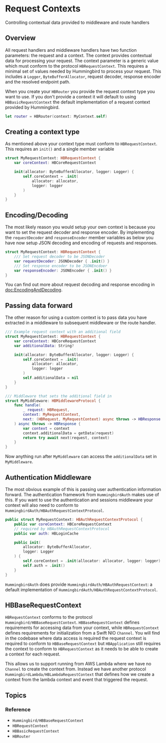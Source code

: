 # Request Contexts

Controlling contextual data provided to middleware and route handlers

## Overview

All request handlers and middleware handlers have two function parameters: the request and a context. The context provides contextual data for processing your request. The context parameter is a generic value which must conform to the protocol ``HBRequestContext``. This requires a minimal set of values needed by Hummingbird to process your request. This includes a `Logger`, `ByteBufferAllocator`, request decoder, response encoder and the resolved endpoint path.

When you create your ``HBRouter`` you provide the request context type you want to use. If you don't provide a context it will default to using ``HBBasicRequestContext`` the default implementation of a request context provided by Hummingbird.

```swift
let router = HBRouter(context: MyContext.self)
```

## Creating a context type

As mentioned above your context type must conform to ``HBRequestContext``. This requires an `init()` and a single member variable

```swift
struct MyRequestContext: HBRequestContext {
    var coreContext: HBCoreRequestContext

    init(allocator: ByteBufferAllocator, logger: Logger) {
        self.coreContext = .init(
            allocator: allocator,
            logger: logger
        )
    }
}
```

## Encoding/Decoding

The most likely reason you would setup your own context is because you want to set the request decoder and response encoder. By implementing the `requestDecoder` and `responseEncoder` member variables as below you have now setup JSON decoding and encoding of requests and responses.

```swift
struct MyRequestContext: HBRequestContext {
    /// Set request decoder to be JSONDecoder
    var requestDecoder: JSONDecoder { .init() }
    /// Set response encoder to be JSONEncdoer
    var responseEncoder: JSONEncoder { .init() }
}
```

You can find out more about request decoding and response encoding in <doc:EncodingAndDecoding>.

## Passing data forward

The other reason for using a custom context is to pass data you have extracted in a middleware to subsequent middleware or the route handler. 

```swift
/// Example request context with an additional field
struct MyRequestContext: HBRequestContext {
    var coreContext: HBCoreRequestContext
    var additionalData: String?

    init(allocator: ByteBufferAllocator, logger: Logger) {
        self.coreContext = .init(
            allocator: allocator,
            logger: logger
        )
        self.additionalData = nil
    }
}

/// Middleware that sets the additional field in 
struct MyMiddleware: HBMiddlewareProtocol {
    func handle(
        _ request: HBRequest, 
        context: MyRequestContext, 
        next: (HBRequest, MyRequestContext) async throws -> HBResponse
    ) async throws -> HBResponse {
        var context = context
        context.additionalData = getData(request)
        return try await next(request, context)
    }
}
```

Now anything run after `MyMiddleware` can access the `additionalData` set in `MyMiddleware`. 

## Authentication Middleware

The most obvious example of this is passing user authentication information forward. The authentication framework from ``HummingbirdAuth`` makes use of this. If you want to use the authentication and sessions middleware your context will also need to conform to ``HummingbirdAuth/HBAuthRequestContextProtocol``. 

```swift
public struct MyRequestContext: HBAuthRequestContextProtocol {
    public var coreContext: HBCoreRequestContext
    // required by HBAuthRequestContextProtocol
    public var auth: HBLoginCache

    public init(
        allocator: ByteBufferAllocator,
        logger: Logger
    ) {
        self.coreContext = .init(allocator: allocator, logger: logger)
        self.auth = .init()
    }
}
```

``HummingbirdAuth`` does provide ``HummingbirdAuth/HBAuthRequestContext``: a default implementation of ``HummingbirdAuth/HBAuthRequestContextProtocol``.

## HBBaseRequestContext

`HBRequestContext` conforms to the protocol ``Hummingbird/HBBaseRequestContext``. `HBBaseRequestContext` defines requirements for accessing data from your context, while `HBRequestContext` defines requirements for initialization from a Swift NIO `Channel`. You will find in the codebase where data access is required the request context is required to conform to `HBBaseRequestContext` but ``HBApplication`` still requires the context to conform to `HBRequestContext` as it needs to be able to create a context for each request. 

This allows us to support running from AWS Lambda where we have no `Channel` to create the context from. Instead we have another protocol ``HummingbirdLambda/HBLambdaRequestContext`` that defines how we create a context from the lambda context and event that triggered the request.

## Topics

### Reference

- ``Hummingbird/HBBaseRequestContext``
- ``HBRequestContext``
- ``HBBasicRequestContext``
- ``HBRouter``
